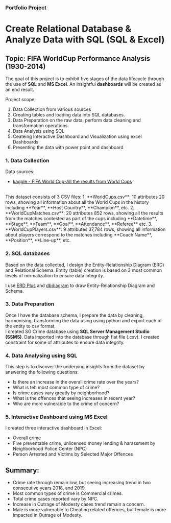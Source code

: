 ### Portfolio Project
# Create Relational Database & Analyze Data with SQL (SQL & Excel)
## Topic: FIFA WorldCup Performance Analysis (1930-2014)

The goal of this project is to exhibit five stages of the data lifecycle through the use of **SQL** and **MS Excel**. An insightful **dashboards** will be created as an end result.

Project scope:
1. Data Collection from various sources
2. Creating tables and loading data into SQL databases. 
3. Data Preparation on the raw data, perform data cleaning and transformation operations.
4. Data Analysis using SQL
5. Ceateing Interactive Dashboard and Visualization using excel Dashboards
6. Presenting the data with power point and dashboard

### 1. Data Collection
Data sources:
- [kaggle - FIFA World Cup-All the results from World Cups ](https://www.kaggle.com/abecklas/fifa-world-cup)<br>
<br>
This dataset consists of 3 CSV files: 
1. **WorldCups.csv**: 10 attributes 20 rows, showing all information about all the World Cups in the history including **Year**, **Host Country**, **Champion**, etc.
2. **WorldCupMatches.csv**: 20 attributes 852 rows, showing all the results from the matches contested as part of the cups including **Datetime**, **Stage**, **Team**, **Goal**, **Attendance**, **Referee** etc.
3. **WorldCupPlayers.csv**: 9 attributes 37,784 rows, showing all information about players correspond to the matches including **Coach Name**, **Position**, **Line-up**, etc.

### 2. SQL databases
Based on the data collected, I design the Entity-Relationship Diagram (ERD) and Relational Schema. Entity (table) creation is based on 3 most common levels of normalization to ensure data integrity.   

I use [ERD Plus](https://erdplus.com/) and [dbdiagram](https://dbdiagram.io/home) to draw Entity-Relationship Diagram and Schema.

### 3. Data Preparation
Once I have the database schema, I prepare the data by cleaning, harmonising, transforming the data using using python and export each of the entity to csv format.  
I created SG Crime database using **SQL Server Management Studio (SSMS)**. 
Data imported into the database through flat file (.csv). 
I created constraint for some of attributes to ensure data integrity.

### 4. Data Analysing using SQL
This step is to discover the underying insights from the dataset by answering the following questions:
- Is there an increase in the overall crime rate over the years?
- What is teh most common type of crime?
- Is crime cases vary greatly by neighborhood?
- What is the offences that seeing increases in recent year?
- Who are more vulnerable to the crime of concern?

### 5. Interactive Dashboard using MS Excel
I created three interactive dashboard in Excel:
- Overall crime
- Five preventable crime, unlicensed money lending & harassment by Neighborhood Police Center (NPC)
- Person Arrested and Victims by Selected Major Offences

## Summary:
- Crime rate through remain low, but seeing increasing trend in two consecutive years 2018, and 2019.
- Most common types of crime is Commercial crimes.
- Total crime cases reported vary by NPC. 
- Increase in Outrage of Modesty cases trend remain a concern.
- Male is more vulnerable to Cheating related offences, but female is more impacted in Outrage of Modesty.


```python

```

